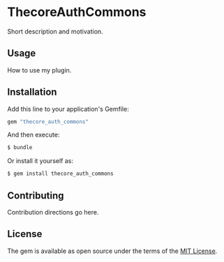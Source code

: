 # ThecoreAuthCommons
Short description and motivation.

## Usage
How to use my plugin.

## Installation
Add this line to your application's Gemfile:

```ruby
gem "thecore_auth_commons"
```

And then execute:
```bash
$ bundle
```

Or install it yourself as:
```bash
$ gem install thecore_auth_commons
```

## Contributing
Contribution directions go here.

## License
The gem is available as open source under the terms of the [MIT License](https://opensource.org/licenses/MIT).
